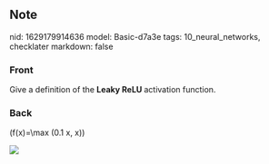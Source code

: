 ## Note
nid: 1629179914636
model: Basic-d7a3e
tags: 10_neural_networks, checklater
markdown: false

### Front
Give a definition of the <b>Leaky ReLU </b>activation function.

### Back
\(f(x)=\max (0.1 x, x)\)
<div><img src=
paste-6e883ccb5efda948f8beac055d1221ac08ef10f4.jpg></div>
